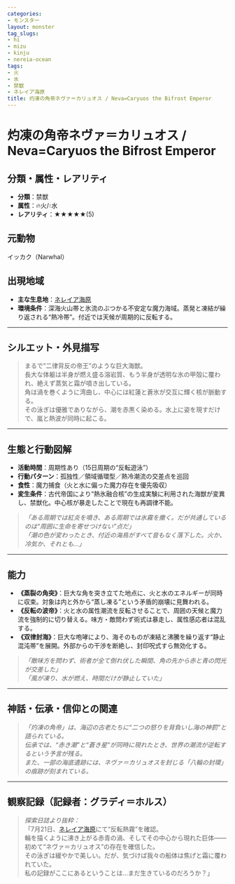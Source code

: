 ```yaml
---
categories:
- モンスター
layout: monster
tag_slugs:
- hi
- mizu
- kinju
- nereia-ocean
tags:
- 火
- 水
- 禁獣
- ネレイア海原
title: 灼凍の角帝ネヴァ＝カリュオス / Neva=Caryuos the Bifrost Emperor
---
```


# 灼凍の角帝ネヴァ＝カリュオス / Neva=Caryuos the Bifrost Emperor

## 分類・属性・レアリティ

* **分類**：禁獣  
* **属性**：🔥火/💧水  
* **レアリティ**：★★★★★(5)

## 元動物

イッカク（Narwhal）

## 出現地域

* **主な生息地**：[ネレイア海原](../place/nereia_ocean.md)  
* **環境条件**：深海火山帯と氷流のぶつかる不安定な魔力海域。蒸発と凍結が繰り返される“熱冷帯”。付近では天候が周期的に反転する。

---

## シルエット・外見描写

> まるで“二律背反の帝王”のような巨大海獣。  
> 長大な体躯は半身が燃え盛る溶岩質、もう半身が透明な氷の甲殻に覆われ、絶えず蒸気と霜が噴き出している。  
> 角は渦を巻くように湾曲し、中心には紅蓮と蒼氷が交互に輝く核が脈動する。  
> その泳ぎは優雅でありながら、潮を赤黒く染める。水上に姿を現すだけで、嵐と熱波が同時に起こる。

---

## 生態と行動図解

* **活動時間**：周期性あり（15日周期の“反転遊泳”）  
* **行動パターン**：孤独性／領域循環型／熱冷潮流の交差点を巡回  
* **食性**：魔力捕食（火と水に偏った魔力存在を優先吸収）  
* **変生条件**：古代帝国により“熱氷融合核”の生成実験に利用された海獣が変異し、禁獣化。中心核が暴走したことで現在も再調律不能。

> *「ある周期では紅炎を噴き、ある周期では氷霧を撒く。だが共通しているのは“周囲に生命を寄せつけない”点だ」*  
> *「潮の色が変わったとき、付近の海鳥がすべて音もなく落下した。火か、冷気か、それとも…」*

---

## 能力

* **《蒸裂の角突》**：巨大な角を突き立てた地点に、火と水のエネルギーが同時に収束。対象は内と外から“蒸し凍る”という矛盾的崩壊に見舞われる。  
* **《反転の波帝》**：火と水の属性潮流を反転させることで、周囲の天候と魔力流を強制的に切り替える。味方・敵問わず術式は暴走し、属性感応者は混乱する。  
* **《双律封海》**：巨大な咆哮により、海そのものが凍結と沸騰を繰り返す“静止混沌帯”を展開。外部からの干渉を断絶し、封印呪式すら無効化する。

> *「敵味方を問わず、術者が全て倒れ伏した瞬間、角の先から赤と青の閃光が交差した」*  
> *「風が凍り、水が燃え、時間だけが静止していた」*

---

## 神話・伝承・信仰との関連

> *「灼凍の角帝」は、海辺の古老たちに“二つの怒りを背負いし海の神罰”と語られている。  
> 伝承では、“赤き潮”と“蒼き星”が同時に現れたとき、世界の潮流が逆転するという予言が残る。*  
> *また、一部の海底遺跡には、ネヴァ＝カリュオスを封じる「八輪の封環」の痕跡が刻まれている。*

---

## 観察記録（記録者：グラディ＝ホルス）

> *探索日誌より抜粋：*  
> 「7月21日、[ネレイア海原](../place/nereia_ocean.md)にて“反転熱霧”を確認。  
> 輪を描くように沸き上がる赤青の渦、そしてその中心から現れた巨体――  
> 初めて“ネヴァ＝カリュオス”の存在を確信した。  
> その泳ぎは緩やかで美しい。だが、気づけば我々の船体は焦げと霜に覆われていた。  
> 私の記録がここにあるということは…まだ生きているのだろうか？」